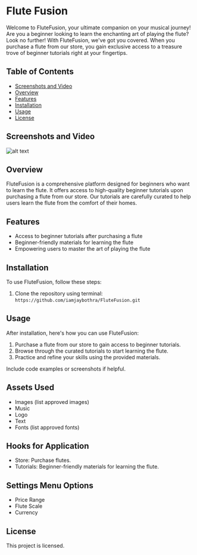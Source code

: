 # Flute Fusion

Welcome to FluteFusion, your ultimate companion on your musical journey! Are you a beginner looking to learn the enchanting art of playing the flute? Look no further! With FluteFusion, we've got you covered. When you purchase a flute from our store, you gain exclusive access to a treasure trove of beginner tutorials right at your fingertips.

## Table of Contents

- [Screenshots and Video](#image)
- [Overview](#overview)
- [Features](#features)
- [Installation](#installation)
- [Usage](#usage)
- [License](#license)

## Screenshots and Video 

 ![alt text]([http://url/to/img.png](https://github.com/iamjaybothra/FluteFusion/blob/main/home.png))


## Overview 

FluteFusion is a comprehensive platform designed for beginners who want to learn the flute. It offers access to high-quality beginner tutorials upon purchasing a flute from our store. Our tutorials are carefully curated to help users learn the flute from the comfort of their homes.

## Features

- Access to beginner tutorials after purchasing a flute
- Beginner-friendly materials for learning the flute
- Empowering users to master the art of playing the flute

## Installation

To use FluteFusion, follow these steps:

1. Clone the repository using terminal: `https://github.com/iamjaybothra/FluteFusion.git`

## Usage

After installation, here's how you can use FluteFusion:

1. Purchase a flute from our store to gain access to beginner tutorials.
2. Browse through the curated tutorials to start learning the flute.
3. Practice and refine your skills using the provided materials.

Include code examples or screenshots if helpful.

## Assets Used

- Images (list approved images)
- Music
- Logo
- Text
- Fonts (list approved fonts)

## Hooks for Application

- Store: Purchase flutes.
- Tutorials: Beginner-friendly materials for learning the flute.

## Settings Menu Options

- Price Range
- Flute Scale
- Currency

## License

This project is licensed.
